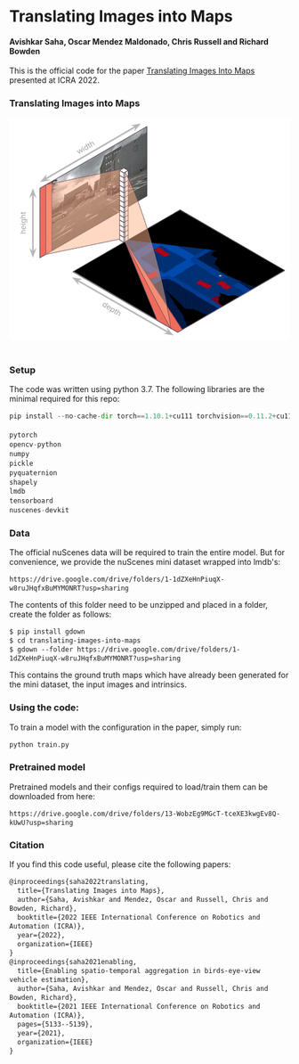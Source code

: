 # Translating Images into Maps
#### Avishkar Saha, Oscar Mendez Maldonado, Chris Russell and Richard Bowden

This is the official code for the paper [Translating Images Into Maps](https://arxiv.org/abs/2110.00966) presented at ICRA 2022.

### Translating Images into Maps
<div>
<img src="images/image_to_bev_motivation.gif"></img>
</div>
<br />

### Setup
The code was written using python 3.7. 
The following libraries are the minimal required for this repo: 
```python
pip install --no-cache-dir torch==1.10.1+cu111 torchvision==0.11.2+cu111 torchaudio==0.10.1 -f https://download.pytorch.org/whl/cu111/torch_stable.html

pytorch
opencv-python
numpy
pickle
pyquaternion
shapely
lmdb
tensorboard
nuscenes-devkit
```

### Data
The official nuScenes data will be required to train the entire model. 
But for convenience, we provide the nuScenes mini dataset wrapped into 
lmdb's:
```
https://drive.google.com/drive/folders/1-1dZXeHnPiuqX-w8ruJHqfxBuMYMONRT?usp=sharing
```

The contents of this folder need to be unzipped and placed in a folder, create the folder
as follows:
```
$ pip install gdown
$ cd translating-images-into-maps
$ gdown --folder https://drive.google.com/drive/folders/1-1dZXeHnPiuqX-w8ruJHqfxBuMYMONRT?usp=sharing
```

This contains the ground truth maps which have already been generated for
the mini dataset, the input images and intrinsics.

### Using the code:
To train a model with the configuration in the paper, simply run:
```bash
python train.py  
```

### Pretrained model
Pretrained models and their configs required to load/train them can be downloaded from here:
````
https://drive.google.com/drive/folders/13-WobzEg9MGcT-tceXE3kwgEv8Q-kUwU?usp=sharing
````


### Citation
If you find this code useful, please cite the following papers:
```
@inproceedings{saha2022translating,
  title={Translating Images into Maps},
  author={Saha, Avishkar and Mendez, Oscar and Russell, Chris and Bowden, Richard},
  booktitle={2022 IEEE International Conference on Robotics and Automation (ICRA)},
  year={2022},
  organization={IEEE}
}
@inproceedings{saha2021enabling,
  title={Enabling spatio-temporal aggregation in birds-eye-view vehicle estimation},
  author={Saha, Avishkar and Mendez, Oscar and Russell, Chris and Bowden, Richard},
  booktitle={2021 IEEE International Conference on Robotics and Automation (ICRA)},
  pages={5133--5139},
  year={2021},
  organization={IEEE}
}
```
